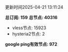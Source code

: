 更新时间2025-04-21 13:11:24

**总订阅: 159**
**总节点: 40316**
- vless节点: 15923
- hysteria2节点: 2

**google ping有效节点: 972**
